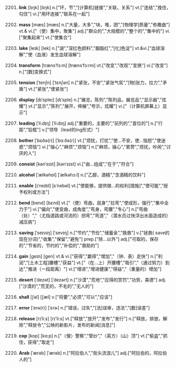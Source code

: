 2201. **link**
[lɪŋk]  [lɪŋk]
n.["环，节","[计算机]链接","关联，关系"]  vt.["连结","挽住，勾住"]  vi.["用环连接","联系在一起"]  

2202. **mass**
[mæs]  [mæs]
n.["大量，大多","块，堆，团","[物理学]质量","弥撒曲"]  vt.& vi.["（使）集中，聚集"]  adj.["群众的","大规模的","整个的","集中的"]  vi.["聚集起来"]  vt.["使集合"]  

2203. **lake**
[leɪk]  [lek]
n.["湖","深红色颜料","胭脂红","[化]色淀"]  vt.&vi.["血球溶解","使（血液）发生血球溶解"]  

2204. **transform**
[trænsˈfɔ:m]  [trænsˈfɔ:rm]
vt.["改变","改观","变换"]  vi.["改变"]  n.["[数]变换式"]  

2205. **tension**
[ˈtenʃn]  [ˈtɛnʃən]
n.["紧张，不安","紧张气氛","[物]张力，拉力","矛盾"]  vt.["紧张","使紧张"]  

2206. **display**
[dɪˈspleɪ]  [dɪˈsple]
n.["展览，陈列","陈列品，展览品","显示器","炫耀"]  vt.["显示","陈列","展开，伸展","夸示，炫耀"]  vi.["（计算机屏幕上）显示"]  

2207. **leading**
[ˈli:dɪŋ]  [ˈli:dɪŋ]
adj.["重要的，主要的","前列的","首位的"]  n.["行距","铅框"]  v.["领导（lead的ing形式）"]  

2208. **bother**
[ˈbɒðə(r)]  [ˈbɑ:ðə(r)]
vt.["烦扰，打扰","使…不安，使…恼怒","使迷惑","烦恼"]  vi.["操心","麻烦","烦恼"]  n.["麻烦，操心","累赘","烦扰，吵闹","讨厌的人"]  

2209. **consist**
[kənˈsɪst]  [kənˈsɪst]
vi.["由…组成","在于","符合"]  

2210. **alcohol**
[ˈælkəhɒl]  [ˈælkəhɔ:l]
n.["乙醇，酒精","含酒精的饮料"]  

2211. **enable**
[ɪˈneɪbl]  [ɛˈnebəl]
vt.["使能够，提供做…的权利[措施]","使可能","授予权利或方法"]  

2212. **bend**
[bend]  [bɛnd]
vt.["（使）弯曲，屈身","拉弯","使成形，强行","集中全力于"]  vi.["偏向","使变曲，成角度","弯身，弯腰","专心"]  n.["弯曲（处）","（尤指道路或河流的）拐弯","弯道","（潜水员过快浮出水面造成的）减压病"]  

2213. **saving**
[ˈseɪvɪŋ]  [ˈsevɪŋ]
n.["节约","节俭","储蓄金","挽救"]  v.["拯救( save的现在分词)","收集","保留","避免"]  prep.["除…以外"]  adj.["可取的，保存的","节省的，节约的","补偿的","救助的"]  

2214. **gain**
[geɪn]  [ɡen]
vt.& vi.["获得","赢得","增加","（钟、表）走快"]  n.["利润","[土木工程]腰槽","获益"]  vt.["（在…上）开腰槽","吸引","（通过努力）到达","推进（一段距离）"]  vi.["增进","增进健康","得益","（重量的）增加"]  

2215. **desert**
[ˈdezət]  [ˈdezərt]
n.["沙漠","荒地","应得的赏罚","功劳，美德"]  adj.["沙漠的","荒芜的，不毛的","无人的"]  

2216. **shall**
[ʃəl]  [ʃæl]
v.["将要","必须","可以","应该"]  

2217. **error**
[ˈerə(r)]  [ˈɛrɚ]
n.["错误，过失","[法]误审，违法","[数]误差"]  

2218. **release**
[rɪˈli:s]  [rɪ'li:s]
vt.["释放","放开","发布","发行"]  n.["释放，排放，解除","释放令","公映的新影片，发布的新闻[消息]"]  

2219. **cop**
[kɒp]  [kɑ:p]
n.["〈俚〉警察","管纱","〈英方〉（山）顶"]  vt.["偷盗","抓住，获得","取走"]  

2220. **Arab**
[ˈærəb]  [ˈærəb]
n.["阿拉伯人","街头流浪儿"]  adj.["阿拉伯的，阿拉伯人的"]  

